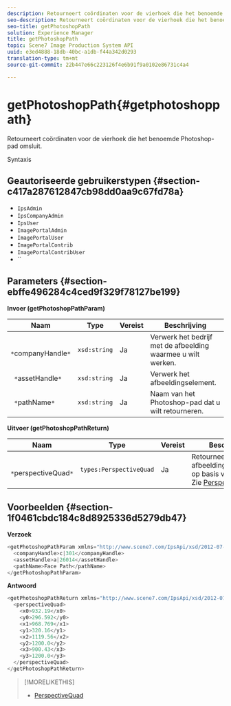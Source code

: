 ```yaml
---
description: Retourneert coördinaten voor de vierhoek die het benoemde Photoshop-pad omsluit.
seo-description: Retourneert coördinaten voor de vierhoek die het benoemde Photoshop-pad omsluit.
seo-title: getPhotoshopPath
solution: Experience Manager
title: getPhotoshopPath
topic: Scene7 Image Production System API
uuid: e3ed4888-18db-40bc-a1db-f44a342d0293
translation-type: tm+mt
source-git-commit: 22b447e66c223126f4e6b91f9a0102e86731c4a4

---
```



# getPhotoshopPath{#getphotoshoppath}

Retourneert coördinaten voor de vierhoek die het benoemde Photoshop-pad omsluit.

Syntaxis

## Geautoriseerde gebruikerstypen {#section-c417a287612847cb98dd0aa9c67fd78a}

* `IpsAdmin`
* `IpsCompanyAdmin`
* `IpsUser`
* `ImagePortalAdmin`
* `ImagePortalUser`
* `ImagePortalContrib`
* `ImagePortalContribUser`
* ``

## Parameters {#section-ebffe496284c4ced9f329f78127be199}

**Invoer (getPhotoshopPathParam)**

| Naam | Type | Vereist | Beschrijving |
|---|---|---|---|
| ` *`companyHandle`*` | `xsd:string` | Ja | Verwerk het bedrijf met de afbeelding waarmee u wilt werken. |
| ` *`assetHandle`*` | `xsd:string` | Ja | Verwerk het afbeeldingselement. |
| ` *`pathName`*` | `xsd:string` | Ja | Naam van het Photoshop-pad dat u wilt retourneren. |

**Uitvoer (getPhotoshopPathReturn)**

| Naam | Type | Vereist | Beschrijving |
|---|---|---|---|
| ` *`perspectiveQuad`*` | `types:PerspectiveQuad` | Ja | Retourneert afbeeldingscoördinaten op basis van het pad. Zie [PerspectiveQuad](../../../types/c-data-types/r-perspective-quad.md#reference-3c1f780f9c264e5b870b1ade24566204). |

## Voorbeelden {#section-1f0461cbdc184c8d8925336d5279db47}

**Verzoek**

```java
<getPhotoshopPathParam xmlns="http://www.scene7.com/IpsApi/xsd/2012-07-31">
  <companyHandle>c|301</companyHandle>
  <assetHandle>a|26014</assetHandle>
  <pathName>Face Path</pathName>
</getPhotoshopPathParam>
```

**Antwoord**

```java
<getPhotoshopPathReturn xmlns="http://www.scene7.com/IpsApi/xsd/2012-07-31">
  <perspectiveQuad>
    <x0>932.19</x0>
    <y0>296.592</y0>
    <x1>968.769</x1>
    <y1>320.16</y1>
    <x2>1119.56</x2>
    <y2>1200.0</y2>
    <x3>900.43</x3>
    <y3>1200.0</y3>
  </perspectiveQuad>
</getPhotoshopPathReturn>
```

>[!MORELIKETHIS]
>
>* [PerspectiveQuad](../../../types/c-data-types/r-perspective-quad.md#reference-3c1f780f9c264e5b870b1ade24566204)

